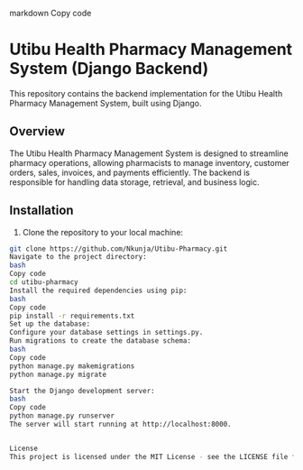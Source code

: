 markdown
Copy code
# Utibu Health Pharmacy Management System (Django Backend)

This repository contains the backend implementation for the Utibu Health Pharmacy Management System, built using Django.

## Overview

The Utibu Health Pharmacy Management System is designed to streamline pharmacy operations, allowing pharmacists to manage inventory, customer orders, sales, invoices, and payments efficiently. The backend is responsible for handling data storage, retrieval, and business logic.

## Installation

1. Clone the repository to your local machine:

```bash
git clone https://github.com/Nkunja/Utibu-Pharmacy.git
Navigate to the project directory:
bash
Copy code
cd utibu-pharmacy
Install the required dependencies using pip:
bash
Copy code
pip install -r requirements.txt
Set up the database:
Configure your database settings in settings.py.
Run migrations to create the database schema:
bash
Copy code
python manage.py makemigrations
python manage.py migrate

Start the Django development server:
bash
Copy code
python manage.py runserver
The server will start running at http://localhost:8000.


License
This project is licensed under the MIT License - see the LICENSE file for details.






